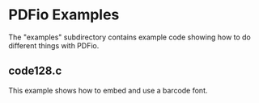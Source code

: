 PDFio Examples
==============

The "examples" subdirectory contains example code showing how to do different
things with PDFio.


code128.c
---------

This example shows how to embed and use a barcode font.
